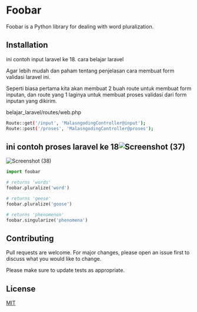 # Foobar

Foobar is a Python library for dealing with word pluralization.

## Installation

ini contoh input laravel ke 18.
cara belajar laravel

Agar lebih mudah dan paham tentang penjelasan cara membuat form validasi laravel ini.

Seperti biasa pertama kita akan membuat 2 buah route untuk membuat form inputan, dan route yang 1 laginya untuk membuat proses validasi dari form inputan yang dikirim.

belajar_laravel/routes/web.php
```bash
Route::get('/input', 'MalasngodingController@input');
Route::post('/proses', 'MalasngodingController@proses');
```

## ini contoh proses laravel ke 18![Screenshot (37)](https://github.com/user-attachments/assets/1f1b1cd6-25d1-4917-8f46-18ae1cc952a1)


![Screenshot (38)](https://github.com/user-attachments/assets/ee835812-f132-4ac4-86be-89ff30eb9b0a)


```python
import foobar

# returns 'words'
foobar.pluralize('word')

# returns 'geese'
foobar.pluralize('goose')

# returns 'phenomenon'
foobar.singularize('phenomena')
```

## Contributing

Pull requests are welcome. For major changes, please open an issue first
to discuss what you would like to change.

Please make sure to update tests as appropriate.

## License

[MIT](https://choosealicense.com/licenses/mit/)
